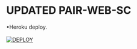 # UPDATED PAIR-WEB-SC

•Heroku deploy.
    <br>
    <br>
    <a href='https://dashboard.heroku.com/new?template=https://github.com/kingmalvn/MALVIN-SESSION' target="_blank"><img alt='DEPLOY' src='https://img.shields.io/badge/-DEPLOY-purple?style=for-the-badge&logo=heroku&logoColor=white'/></a>
